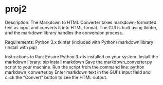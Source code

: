# proj2

Description:
The Markdown to HTML Converter takes markdown-formatted text as input and converts it into HTML format. The GUI is built using tkinter, and the markdown library handles the conversion process.

Requirements:
Python 3.x
tkinter (included with Python)
markdown library (install with pip)

Instructions to Run:
Ensure Python 3.x is installed on your system.
Install the markdown library:
pip install markdown
Save the markdown_converter.py script to your machine.
Run the script from the command line:
python markdown_converter.py
Enter markdown text in the GUI's input field and click the "Convert" button to see the HTML output.

